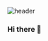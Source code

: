 ![header](https://capsule-render.vercel.app/api?type=wave&color=auto&height=300&section=header&text=Hello%20World&fontSize=90)
	
 ### Hi there 👋
	
<!--
**eunji-seo/eunji-seo** is a ✨ _special_ ✨ repository because its `README.md` (this file) appears on your GitHub profile.

Here are some ideas to get you started:

- 🔭 I’m currently working on ...
- 🌱 I’m currently learning ...
- 👯 I’m looking to collaborate on ...
- 🤔 I’m looking for help with ...
- 💬 Ask me about ...
- 📫 How to reach me: ...
- 😄 Pronouns: ...
- ⚡ Fun fact: ...
-->
